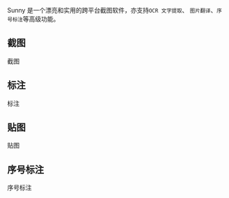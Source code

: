Sunny 是一个漂亮和实用的跨平台截图软件，亦支持`OCR 文字提取`、 `图片翻译`、`序号标注`等高级功能。


## 截图
截图

## 标注
标注

## 贴图
贴图

## 序号标注
序号标注